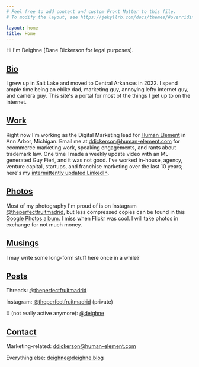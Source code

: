 ```yaml
---
# Feel free to add content and custom Front Matter to this file.
# To modify the layout, see https://jekyllrb.com/docs/themes/#overriding-theme-defaults

layout: home
title: Home
---
```

Hi I'm Deighne [Dane Dickerson for legal purposes].

## [Bio](/bio)
I grew up in Salt Lake and moved to Central Arkansas in 2022. I spend ample time being an ebike dad, marketing guy, annoying lefty internet guy, and camera guy. This site's a portal for most of the things I get up to on the internet.

## [Work](/work)
Right now I'm working as the Digital Marketing lead for [Human Element](https://www.human-element.com/) in Ann Arbor, Michigan. Email me at ddickerson@human-element.com for ecommerce marketing work, speaking engagements, and rants about trademark law. One time I made a weekly update video with an ML-generated Guy Fieri, and it was not good. I've worked in-house, agency, venture capital, startups, and franchise marketing over the last 10 years; here's my [intermittently updated LinkedIn](https://www.linkedin.com/in/danecd/).

## [Photos](/photos)
Most of my photography I'm proud of is on Instagram [@theperfectfruitmadrid](https://www.instagram.com/theperfectfruitmadrid/), but less compressed copies can be found in this [Google Photos album](https://photos.app.goo.gl/P7XeGo5MPLvRJdSA8). I miss when Flickr was cool. I will take photos in exchange for not much money.

## [Musings](/musings)
I may write some long-form stuff here once in a while?

## [Posts](/posts)
Threads: [@theperfectfruitmadrid](https://www.threads.net/@theperfectfruitmadrid)

Instagram: [@theperfectfruitmadrid](https://www.instagram.com/theperfectfruitmadrid/) (private)

X (not really active anymore): [@deighne](https://twitter.com/deighne)

## [Contact](/contact)
Marketing-related: [ddickerson@human-element.com](mailto:ddickerson@human-element.com)

Everything else: [deighne@deighne.blog](deighne@deighne.blog)